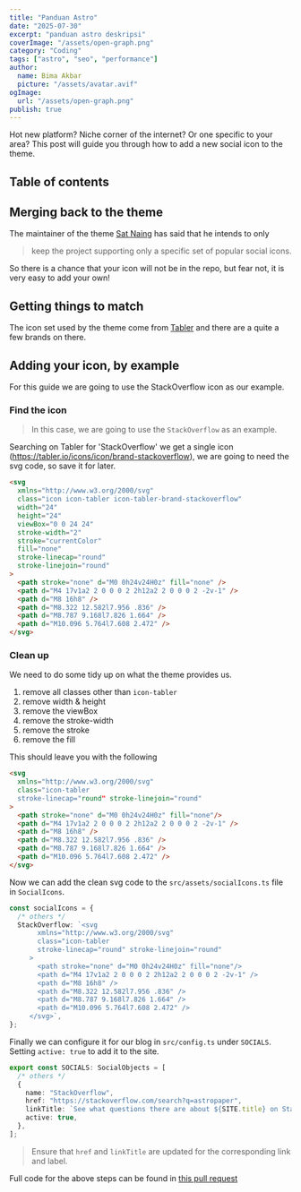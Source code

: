 ```yaml
---
title: "Panduan Astro"
date: "2025-07-30"
excerpt: "panduan astro deskripsi"
coverImage: "/assets/open-graph.png"
category: "Coding"
tags: ["astro", "seo", "performance"]
author:
  name: Bima Akbar
  picture: "/assets/avatar.avif"
ogImage:
  url: "/assets/open-graph.png"
publish: true
---
```


Hot new platform? Niche corner of the internet? Or one specific to your area? This post will guide you through how to add a new social icon to the theme.

## Table of contents

## Merging back to the theme

The maintainer of the theme [Sat Naing](https://github.com/satnaing) has said that he intends to only

> keep the project supporting only a specific set of popular social icons.

So there is a chance that your icon will not be in the repo, but fear not, it is very easy to add your own!

## Getting things to match

The icon set used by the theme come from [Tabler](https://tabler.io/icons) and there are a quite a few brands on there.

## Adding your icon, by example

For this guide we are going to use the StackOverflow icon as our example.

### Find the icon

> In this case, we are going to use the `StackOverflow` as an example.

Searching on Tabler for 'StackOverflow' we get a single icon (https://tabler.io/icons/icon/brand-stackoverflow), we are going to need the svg code, so save it for later.

```html
<svg
  xmlns="http://www.w3.org/2000/svg"
  class="icon icon-tabler icon-tabler-brand-stackoverflow"
  width="24"
  height="24"
  viewBox="0 0 24 24"
  stroke-width="2"
  stroke="currentColor"
  fill="none"
  stroke-linecap="round"
  stroke-linejoin="round"
>
  <path stroke="none" d="M0 0h24v24H0z" fill="none" />
  <path d="M4 17v1a2 2 0 0 0 2 2h12a2 2 0 0 0 2 -2v-1" />
  <path d="M8 16h8" />
  <path d="M8.322 12.582l7.956 .836" />
  <path d="M8.787 9.168l7.826 1.664" />
  <path d="M10.096 5.764l7.608 2.472" />
</svg>
```

### Clean up

We need to do some tidy up on what the theme provides us.

1. remove all classes other than `icon-tabler`
2. remove width & height
3. remove the viewBox
4. remove the stroke-width
5. remove the stroke
6. remove the fill

This should leave you with the following

```html
<svg
  xmlns="http://www.w3.org/2000/svg"
  class="icon-tabler
  stroke-linecap="round" stroke-linejoin="round"
>
  <path stroke="none" d="M0 0h24v24H0z" fill="none"/>
  <path d="M4 17v1a2 2 0 0 0 2 2h12a2 2 0 0 0 2 -2v-1" />
  <path d="M8 16h8" />
  <path d="M8.322 12.582l7.956 .836" />
  <path d="M8.787 9.168l7.826 1.664" />
  <path d="M10.096 5.764l7.608 2.472" />
</svg>
```

Now we can add the clean svg code to the `src/assets/socialIcons.ts` file in `SocialIcons`.

```typescript
const socialIcons = {
  /* others */
  StackOverflow: `<svg
       xmlns="http://www.w3.org/2000/svg"
       class="icon-tabler
       stroke-linecap="round" stroke-linejoin="round"
     >
       <path stroke="none" d="M0 0h24v24H0z" fill="none"/>
       <path d="M4 17v1a2 2 0 0 0 2 2h12a2 2 0 0 0 2 -2v-1" />
       <path d="M8 16h8" />
       <path d="M8.322 12.582l7.956 .836" />
       <path d="M8.787 9.168l7.826 1.664" />
       <path d="M10.096 5.764l7.608 2.472" />
     </svg>`,
};
```

Finally we can configure it for our blog in `src/config.ts` under `SOCIALS`. Setting `active: true` to add it to the site.

```typescript
export const SOCIALS: SocialObjects = [
  /* others */
  {
    name: "StackOverflow",
    href: "https://stackoverflow.com/search?q=astropaper",
    linkTitle: `See what questions there are about ${SITE.title} on StackOverflow`,
    active: true,
  },
];
```

> Ensure that `href` and `linkTitle` are updated for the corresponding link and label.

Full code for the above steps can be found in [this pull request](https://github.com/satnaing/astro-paper/pull/216/files)
